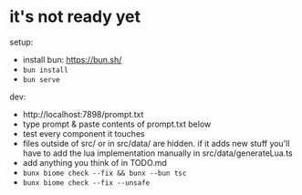 # it's not ready yet

setup:
- install bun: https://bun.sh/
- `bun install`
- `bun serve`

dev:
- http://localhost:7898/prompt.txt
- type prompt & paste contents of prompt.txt below
- test every component it touches
- files outside of src/ or in src/data/ are hidden. if it adds new stuff you'll
  have to add the lua implementation manually in src/data/generateLua.ts
- add anything you think of in TODO.md
- `bunx biome check --fix && bunx --bun tsc`
- `bunx biome check --fix --unsafe`